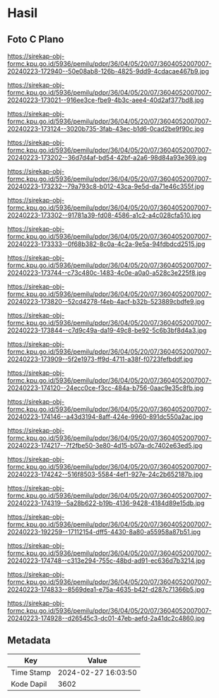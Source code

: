 # Hasil

## Foto C Plano

https://sirekap-obj-formc.kpu.go.id/5936/pemilu/pdpr/36/04/05/20/07/3604052007007-20240223-172940--50e08ab8-126b-4825-9dd9-4cdacae467b9.jpg

https://sirekap-obj-formc.kpu.go.id/5936/pemilu/pdpr/36/04/05/20/07/3604052007007-20240223-173021--916ee3ce-fbe9-4b3c-aee4-40d2af377bd8.jpg

https://sirekap-obj-formc.kpu.go.id/5936/pemilu/pdpr/36/04/05/20/07/3604052007007-20240223-173124--3020b735-3fab-43ec-b1d6-0cad2be9f90c.jpg

https://sirekap-obj-formc.kpu.go.id/5936/pemilu/pdpr/36/04/05/20/07/3604052007007-20240223-173202--36d7d4af-bd54-42bf-a2a6-98d84a93e369.jpg

https://sirekap-obj-formc.kpu.go.id/5936/pemilu/pdpr/36/04/05/20/07/3604052007007-20240223-173232--79a793c8-b012-43ca-9e5d-da71e46c355f.jpg

https://sirekap-obj-formc.kpu.go.id/5936/pemilu/pdpr/36/04/05/20/07/3604052007007-20240223-173302--91781a39-fd08-4586-a1c2-a4c028cfa510.jpg

https://sirekap-obj-formc.kpu.go.id/5936/pemilu/pdpr/36/04/05/20/07/3604052007007-20240223-173333--0f68b382-8c0a-4c2a-9e5a-94fdbdcd2515.jpg

https://sirekap-obj-formc.kpu.go.id/5936/pemilu/pdpr/36/04/05/20/07/3604052007007-20240223-173744--c73c480c-1483-4c0e-a0a0-a528c3e225f8.jpg

https://sirekap-obj-formc.kpu.go.id/5936/pemilu/pdpr/36/04/05/20/07/3604052007007-20240223-173820--52cd4278-f4eb-4acf-b32b-523889cbdfe9.jpg

https://sirekap-obj-formc.kpu.go.id/5936/pemilu/pdpr/36/04/05/20/07/3604052007007-20240223-173844--c7d9c49a-da19-49c8-be92-5c6b3bf8d4a3.jpg

https://sirekap-obj-formc.kpu.go.id/5936/pemilu/pdpr/36/04/05/20/07/3604052007007-20240223-173909--5f2e1973-ff9d-4711-a38f-f0723fefbddf.jpg

https://sirekap-obj-formc.kpu.go.id/5936/pemilu/pdpr/36/04/05/20/07/3604052007007-20240223-174120--24ecc0ce-f3cc-484a-b756-0aac9e35c8fb.jpg

https://sirekap-obj-formc.kpu.go.id/5936/pemilu/pdpr/36/04/05/20/07/3604052007007-20240223-174146--a43d3194-8aff-424e-9960-891dc550a2ac.jpg

https://sirekap-obj-formc.kpu.go.id/5936/pemilu/pdpr/36/04/05/20/07/3604052007007-20240223-174217--7f2fbe50-3e80-4d15-b07a-dc7402e63ed5.jpg

https://sirekap-obj-formc.kpu.go.id/5936/pemilu/pdpr/36/04/05/20/07/3604052007007-20240223-174242--516f8503-5584-4ef1-927e-24c2b652187b.jpg

https://sirekap-obj-formc.kpu.go.id/5936/pemilu/pdpr/36/04/05/20/07/3604052007007-20240223-174319--5a28b622-b19b-4136-9428-4184d89e15db.jpg

https://sirekap-obj-formc.kpu.go.id/5936/pemilu/pdpr/36/04/05/20/07/3604052007007-20240223-192259--17112154-dff5-4430-8a80-a55958a87b51.jpg

https://sirekap-obj-formc.kpu.go.id/5936/pemilu/pdpr/36/04/05/20/07/3604052007007-20240223-174748--c313e294-755c-48bd-ad91-ec636d7b3214.jpg

https://sirekap-obj-formc.kpu.go.id/5936/pemilu/pdpr/36/04/05/20/07/3604052007007-20240223-174833--8569dea1-e75a-4635-b42f-d287c71366b5.jpg

https://sirekap-obj-formc.kpu.go.id/5936/pemilu/pdpr/36/04/05/20/07/3604052007007-20240223-174928--d26545c3-dc01-47eb-aefd-2a41dc2c4860.jpg


## Metadata

| Key        | Value               |
| ---------- | ------------------- |
| Time Stamp | 2024-02-27 16:03:50 |
| Kode Dapil | 3602                |




